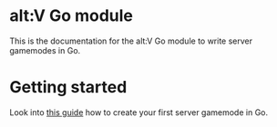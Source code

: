 # alt:V Go module
This is the documentation for the alt:V Go module to write server gamemodes in Go.

# Getting started
Look into [this guide](articles/index.md) how to create your first server gamemode in Go.